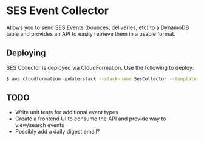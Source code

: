 # SES Event Collector

Allows you to send SES Events (bounces, deliveries, etc) to a DynamoDB table 
and provides an API to easily retrieve them in a usable format.

## Deploying

SES Collector is deployed via CloudFormation. Use the following to deploy:

```bash
$ aws cloudformation update-stack --stack-name SesCollector --template-body file://SesCollectorStack.yaml --parameters ParameterKey=CreateDeploymentBucket,ParameterValue=true,UsePreviousValue=false --capabilities CAPABILITY_AUTO_EXPAND
```

## TODO

- Write unit tests for additional event types
- Create a frontend UI to consume the API and provide way to view/search events
- Possibly add a daily digest email?
